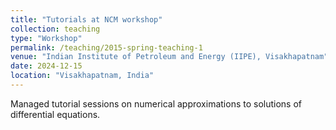 ```yaml
---
title: "Tutorials at NCM workshop"
collection: teaching
type: "Workshop"
permalink: /teaching/2015-spring-teaching-1
venue: "Indian Institute of Petroleum and Energy (IIPE), Visakhapatnam"
date: 2024-12-15
location: "Visakhapatnam, India"
---
```


Managed tutorial sessions on numerical approximations to solutions of differential equations.
